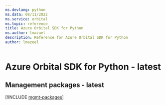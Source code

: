 ```yaml
---
ms.devlang: python
ms.data: 08/11/2022
ms.service: orbital
ms.topic: reference
title: Azure Orbital SDK for Python
ms.author: lmazuel
description: Reference for Azure Orbital SDK for Python
author: lmazuel
---
```

# Azure Orbital SDK for Python - latest

## Management packages - latest
[!INCLUDE [mgmt-packages](orbital-mgmt-index.md)]